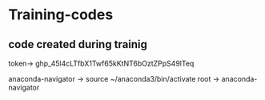 # Training-codes
## code created during trainig
token-> 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

anaconda-navigator -> source ~/anaconda3/bin/activate root -> anaconda-navigator

